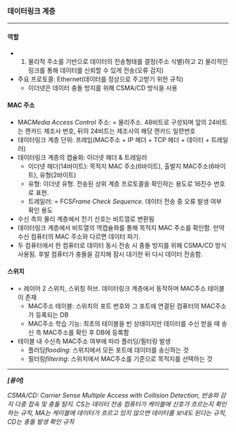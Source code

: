 ### 데이터링크 계층
---
#### 역할
- 1) 물리적 주소를 기반으로 데이터의 전송형태를 결정(주소 식별)하고 2) 물리적인 링크를 통해 데이터를 신뢰할 수 있게 전송(오류 감지)
- 주요 프로토콜: Ethernet(데이터를 정상으로 주고받기 위한 규칙)
    - 이더넷은 데이터 충돌 방지를 위해 CSMA/CD 방식을 사용

#### MAC 주소
- MAC*Media Access Control* 주소: = 물리주소. 48비트로 구성되며 앞의 24비트는 랜카드 제조사 번호, 뒤의 24비트는 제조사의 해당 랜카드 일련번호
- 데이터링크 계층 단위: 프레임(MAC주소 + IP 헤더 + TCP 헤더 + 데이터 + 트레일러) 
- 데이터링크 계층의 캡슐화: 이더넷 헤더 & 트레일러
    - 이더넷 헤더(14바이트): 목적지 MAC 주소(6바이트), 출발지 MAC주소(6바이트), 유형(2바이트)
    - 유형: 이더넷 유형. 전송된 상위 계층 프로토콜을 확인하는 용도로 16진수 번호로 표현.
    - 트레일러: = FCS*Frame Check Sequence*. 데이터 전송 중 오류 발생 여부 확인 용도
- 수신 측의 물리 계층에서 전기 신호는 비트열로 변환됨
- 데이터링크 계층에서 비트열의 역캡슐화를 통해 목적지 MAC 주소를 확인함. 만약 수신 컴퓨터의 MAC 주소와 다르면 데이터 파기.
- 두 컴퓨터에서 한 컴퓨터로 데이터 동시 전송 시 충돌 방지를 위해 CSMA/CD 방식 사용됨. 후발 컴퓨터가 충돌을 감지해 잠시 대기한 뒤 다시 데이터 전송함.

#### 스위치
- = 레이어 2 스위치, 스위칭 허브. 데이터링크 계층에서 동작하며 MAC주소 테이블이 존재
    - MAC주소 테이블: 스위치의 포트 번호와 그 포트에 연결된 컴퓨터의 MAC주소가 등록되는 DB
    - MAC주소 학습 기능: 최초의 테이블을 빈 상태이지만 데이터를 수신 받을 때 송신 측 MAC주소를 확인 후 DB에 등록함
- 테이블 내 수신측 MAC주소 여부에 따라 플러딩/필터링 발생
    - 플러딩*flooding*: 스위치에서 모든 포트에 데이터를 송신하는 것
    - 필터링*filtering*: 스위치에서 MAC주소를 기준으로 목적지를 선택하는 것

---

***[용어]***

*CSMA/CD: Carrier Sense Multiple Access with Collision Detection, 반송파 감지 다중 접속 및 충돌 탐지. CS는 데이터 전송 컴퓨터가 케이블에 신호가 흐르는지 확인하는 규칙, MA는 케이블에 데이터가 흐르고 있지 않으면 데이터를 보내도 된다는 규칙, CD는 충돌 발생 확인 규칙*
